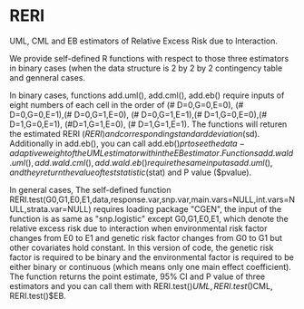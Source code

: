 # RERI
UML, CML and EB estimators of Relative Excess Risk due to Interaction.

We provide self-defined R functions with respect to those three estimators in binary cases (when the data structure is 2 by 2 by 2 contingency table and genneral cases.

In binary cases, functions add.uml(), add.cml(), add.eb() require inputs of eight numbers of each cell in the order of (# D=0,G=0,E=0), (# D=0,G=0,E=1),(# D=0,G=1,E=0), (# D=0,G=1,E=1),(# D=1,G=0,E=0),(# D=1,G=0,E=1), (#D=1,G=1,E=0), (# D=1,G=1,E=1). The functions will returen the estimated RERI ($RERI) and corresponding standard deviation($sd). Additionally in add.eb(), you can call add.eb()$pr to see the data-adaptive weight of the UML estimator within the EB estimator. Functions add.wald.uml(), add.wald.cml(), add.wald.eb() require the same input as add.uml(), and they return the value of test statistic($stat) and P value ($pvalue).

In general cases, The self-defined function RERI.test(G0,G1,E0,E1,data,response.var,snp.var,main.vars=NULL,int.vars=NULL,strata.var=NULL) requires loading package "CGEN", the input of the function is as same as "snp.logistic" except G0,G1,E0,E1, which denote the relative excess risk due to interaction when environmental risk factor changes from E0 to E1 and genetic risk factor changes from G0 to G1 but other covariates hold constant. In this version of code, the genetic risk factor is required to be binary and the environmental factor is required to be either binary or continuous (which means only one main effect coefficient). The function returns the point estimate, 95% CI and P value of three estimators and you can call them with RERI.test()$UML, RERI.test()$CML, RERI.test()$EB.
